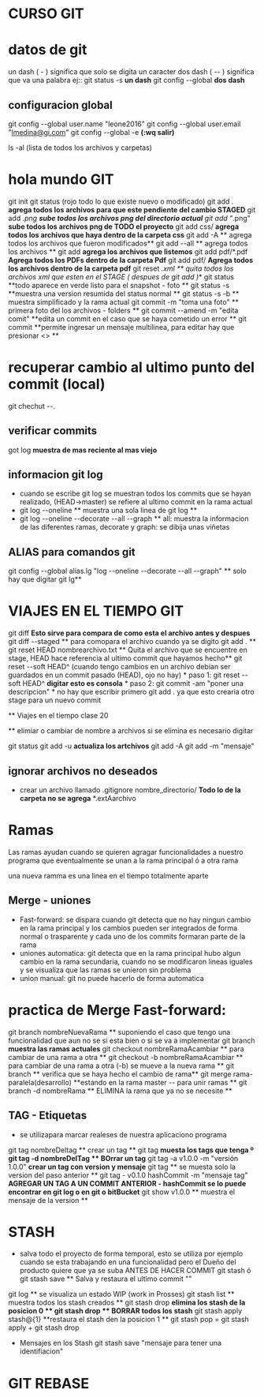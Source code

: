 CURSO GIT
===================
# datos de git 

un dash ( - ) significa que solo se digita un caracter 
dos dash ( -- ) significa que va una palabra 
ej:: 
git status -s **un dash**
git config --global  **dos dash**

## configuracion global 

git config --global user.name "leone2016" 
git config --global user.email "lmedina@gi.com"
git config --global -e  **(:wq salir)** 

ls -al (lista de todos los archivos y carpetas)
# hola mundo GIT
git init
git status (rojo todo lo que existe nuevo o modificado)
git add . **agrega todos los archivos para que este pendiente del cambio STAGED**
git add *.png **sube todos los archivos png del directorio actual**
git add "*.png" **sube todos los archivos png de TODO el proyecto**
git add css/ **agrega todos los archivos que haya dentro de la carpeta css**
git add -A ** agrega todos los archivos que fueron modificados**
git add --all ** agrega todos los archivos **
git add <lista de archivos> **agrega los archivos que listemos**
git add pdf/*.pdf **Agrega todos los PDFs dentro de la carpeta Pdf**
git add pdf/ **Agrega todos los archivos dentro de la carpeta pdf**
git reset *.xml ** quita todos los archivos xml que esten en el STAGE ( despues de git add )**
git status **todo aparece en verde listo para el snapshot - foto **
git status -s **muestra una version resumida del status normal **
git status -s -b ** muestra simplificado y la rama actual
git commit -m "toma una foto" ** primera foto del los archivos - folders **
git commit --amend -m "edita comit"  **edita un commit en el caso que se haya cometido un error **
git commit **permite ingresar un mensaje multilinea, para editar hay que presionar <<A>> **
# recuperar cambio al ultimo punto del commit (local)
git chechut --.

## verificar commits
got log  **muestra de mas reciente al mas viejo** 

## informacion git log

* cuando se escribe git log se muestran todos los commits que se hayan realizado, (HEAD->master) se refiere al ultimo commit en la rama actual 
* git log --oneline ** muestra una sola linea de git log **
* git log --oneline --decorate --all --graph ** all: muestra la informacion de las diferentes ramas, decorate y graph: se dibija unas viñetas 

## ALIAS para comandos git

git config --global alias.lg "log --oneline --decorate --all --graph" ** solo hay que digitar git lg**


# VIAJES EN EL TIEMPO GIT 
git diff **Esto sirve para compara de como esta el archivo antes y despues** 
git diff --staged ** para comopara  el archivo cuando ya se digito git add . **
git reset HEAD nombrearchivo.txt  ** Quita el archivo que se encuentre en stage, HEAD hace referencia al ultimo commit que hayamos hecho** 
git reset --soft HEAD^ (cuando tengo cambios en un archivo debian ser guardados en un commit pasado (HEAD), ojo no hay)
	* paso 1: git reset --soft HEAD^   **digitar esto es consola**
	* paso 2: git commit -am "poner una descripcion"
	* no hay que escribir primero git add . ya que esto crearia otro stage para un nuevo commit

	
** Viajes en el tiempo
clase 20 

** elimiar o cambiar de nombre a archivos 
si se elimina es necesario digitar 

git status
git add -u **actualiza los artchivos** 
git add -A
git add -m "mensaje" 

## ignorar archivos no deseados

* crear un archivo llamado .gitignore 
nombre_directorio/ **Todo lo de la carpeta no se agrega**
*.extAarchivo
 
# Ramas 

Las ramas ayudan cuando se quieren agragar funcionalidades a nuestro programa que eventualmente se unan a la rama principal ó a otra rama 

una nueva ramma es una linea en el tiempo totalmente aparte 


## Merge - uniones
* Fast-forward: se dispara cuando git detecta que no hay ningun cambio en la rama principal y los cambios pueden ser integrados de forma normal o trasparente y cada uno de los commits formaran parte de la rama
* uniones automatica: git detecta que en la rama principal hubo algun cambio en la rama secundaria, cuando no se modificaron lineas iguales y se visualiza que las ramas se unieron sin problema
* union manual: git no puede hacerlo de forma automatica 

# practica de Merge  Fast-forward:

git branch nombreNuevaRama  ** suponiendo el caso que tengo una funcionalidad que aun no se si esta bien o si se va a implementar
git branch **muestra las ramas actuales**
git checkout nombreRamaAcambiar ** para cambiar de una rama a otra ** 
git checkout -b nombreRamaAcambiar ** para cambiar de una rama a otra (-b) se mueve a la nueva rama ** 
git branch ** verifica que se haya hecho el cambio de rama**
git merge rama-paralela(desarrollo) **estando en la rama master -- para unir ramas **
git branch -d nombreRama ** ELIMINA la rama que ya no se necesite **


## TAG - Etiquetas 
* se utilizapara marcar realeses de nuestra aplicaciono programa 

git tag nombreDeltag  ** crear un tag **
git tag **muesta los tags que tenga º
git tag -d nombreDelTag ** BOrrar un tag** 
git tag -a v1.0.0 -m "versión 1.0.0" **crear un tag con version y mensaje**
git tag ** se muesta solo la version del paso anterior ** 
git tag - v0.1.0 hashCommit -m "mensaje tag"  **AGREGAR UN TAG A UN COMMIT ANTERIOR - hashCommit se lo puede encontrar en git log o en git o bitBucket**
git show v1.0.0 ** muestra el mensaje de la version ** 


# STASH 
* salva todo el proyecto de forma temporal, esto se utiliza por ejemplo cuando se esta trabajando en una funcionalidad pero el Dueño del producto quiere que ya se suba
ANTES DE HACER COMMIT
git stash  ó git stash save ** Salva y restaura el ultimo commit ""

git log ** se visualiza un estado WIP (work in Prosses)
git stash list ** muestra todos los stash creados **
git stash drop **elimina los stash de la posicion 0 **
git stash drop ** BORRAR todos los stash**
git stash apply stash@{1} **restaura el stash den la posicion 1 ** 
git stash pop = git stash apply + git stash drop 

* Mensajes en los Stash 
git stash save "mensaje para tener una identifiacion" 

# GIT REBASE

 



